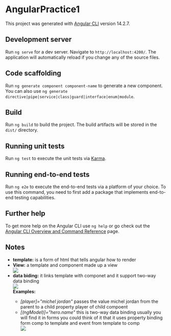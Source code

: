 # AngularPractice1

This project was generated with [Angular CLI](https://github.com/angular/angular-cli) version 14.2.7.

## Development server

Run `ng serve` for a dev server. Navigate to `http://localhost:4200/`. The application will automatically reload if you change any of the source files.

## Code scaffolding

Run `ng generate component component-name` to generate a new component. You can also use `ng generate directive|pipe|service|class|guard|interface|enum|module`.

## Build

Run `ng build` to build the project. The build artifacts will be stored in the `dist/` directory.

## Running unit tests

Run `ng test` to execute the unit tests via [Karma](https://karma-runner.github.io).

## Running end-to-end tests

Run `ng e2e` to execute the end-to-end tests via a platform of your choice. To use this command, you need to first add a package that implements end-to-end testing capabilities.

## Further help

To get more help on the Angular CLI use `ng help` or go check out the [Angular CLI Overview and Command Reference](https://angular.io/cli) page.
## Notes
<ul>
    <li> <strong> template:</strong> is a form of html that tells angular how to render </li>
    <li>
        <div>
            <strong> View:</strong>
            a template and component made up a view
        </div>
        <img src="https://angular.io/generated/images/guide/architecture/component-tree.png" />
    </li>
    <li>
        <div>
            <strong> data biding:</strong> 
            it links template with componet and it support two-way data binding
        </div>
        <img src="https://angular.io/generated/images/guide/architecture/databinding.png" />
        <div>
            <strong> Examples: </strong>
            <ul> 
                <li>
                    <i> [player]="michel jordan"</i>
                    passes the value michel jordan from the parent to a child property player of child compoent
                </li>
                <li>
                    <div>
                        <i> [(ngModel)]="hero.name"</i>
                        this is two-way data binding usually you will find it in forms
                        you could think of it that it uses property binding form comp to template
                        and event from template to comp
                    </div>
                    <img src="https://angular.io/generated/images/guide/architecture/component-databinding.png"/>
                </li>
            </ul>
        </div>
    </li>

</ul>